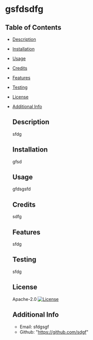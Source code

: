 # gsfdsdfg

## Table of Contents
- [Description](#description)
- [Installation](#installation)
- [Usage](#usage)
- [Credits](#credits)
- [Features](#features)
- [Testing](#testing)
- [License](#license)
- [Additional Info](#email)

  ## Description
  sfdg

  ## Installation
  gfsd

  ## Usage
  gfdsgsfd

  ## Credits
  sdfg

  ## Features
  sfdg

  ## Testing
  sfdg
  
  ## License
  Apache-2.0
  [![License](https://img.shields.io/badge/License-Apache_2.0-blue.svg)](https://opensource.org/licenses/Apache_2.0)

  ## Additional Info
    - Email: sfdgsgf
    - Github: "https://github.com/sdgf"
